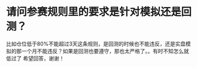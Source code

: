 # 请问参赛规则里的要求是针对模拟还是回测？

比如仓位低于80%不能超过3天这条规则，是回测的时候也不能违反，还是实盘模拟的那一个月不能违反？如果是回测也要遵守，那也太严格了。。有时不知怎么就低过了
希望回答，谢谢！
